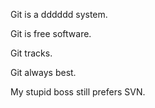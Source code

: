 Git is a dddddd system.

Git is free software.

Git tracks.

Git always best.

My stupid boss still prefers SVN.
